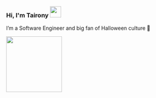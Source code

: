 ### Hi, I'm Tairony <img src="https://media.giphy.com/media/hvRJCLFzcasrR4ia7z/giphy.gif" width="30" >

I’m a Software Engineer and big fan of Halloween culture 🎃

<img src="https://media4.giphy.com/media/TexuCBs2uUjrw34gdU/giphy.gif" height="150" >

<!--
**tairony1/tairony1** is a ✨ _special_ ✨ repository because its `README.md` (this file) appears on your GitHub profile.
<img src="https://media1.giphy.com/media/v1.Y2lkPTc5MGI3NjExcHhpYWhqbnFzY3RrOTM2aTdoaWxveHA0eTM0aWZ4cTljbXFheWN1ZCZlcD12MV9pbnRlcm5hbF9naWZfYnlfaWQmY3Q9cw/lXiRqlFPhSYbt7ceQ/giphy.gif" height="200" >

Here are some ideas to get you started:

- 🔭 I’m currently working on ...
- 🌱 I’m currently learning ...
- 👯 I’m looking to collaborate on ...
- 🤔 I’m looking for help with ...
- 💬 Ask me about ...
- 📫 How to reach me: ...
- 😄 Pronouns: ...
- ⚡ Fun fact: ...
-->
